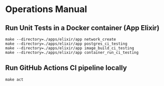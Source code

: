 # Operations Manual

## Run Unit Tests in a Docker container (App Elixir)

```shell
make --directory=./apps/elixir/app network_create
make --directory=./apps/elixir/app postgres_ci_testing
make --directory=./apps/elixir/app image_build_ci_testing
make --directory=./apps/elixir/app container_run_ci_testing
```

## Run GitHub Actions CI pipeline locally

```shell
make act
```
